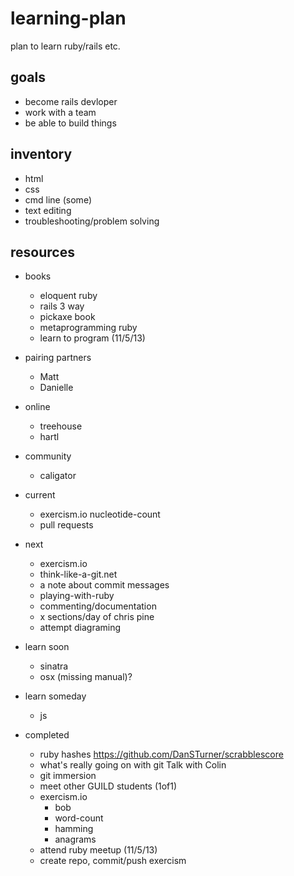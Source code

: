 learning-plan
=============

plan to learn ruby/rails etc.

## goals
* become rails devloper
* work with a team
* be able to build things

## inventory
* html
* css
* cmd line (some)
* text editing
* troubleshooting/problem solving

## resources
* books
    * eloquent ruby
    * rails 3 way
    * pickaxe book
    * metaprogramming ruby
    * learn to program (11/5/13)
* pairing partners
    * Matt
    * Danielle
* online
    * treehouse
    * hartl
* community
    * caligator

* current
    * exercism.io nucleotide-count
    * pull requests

* next
    * exercism.io
    * think-like-a-git.net
    * a note about commit messages
    * playing-with-ruby
    * commenting/documentation
    * x sections/day of chris pine
    * attempt diagraming
* learn soon
    * sinatra
    * osx (missing manual)?
* learn someday
    * js

* completed
    * ruby hashes https://github.com/DanSTurner/scrabblescore
    * what's really going on with git Talk with Colin
    * git immersion
    * meet other GUILD students (1of1)
    * exercism.io
        * bob
        * word-count
        * hamming
        * anagrams
    * attend ruby meetup (11/5/13)
    * create repo, commit/push exercism
